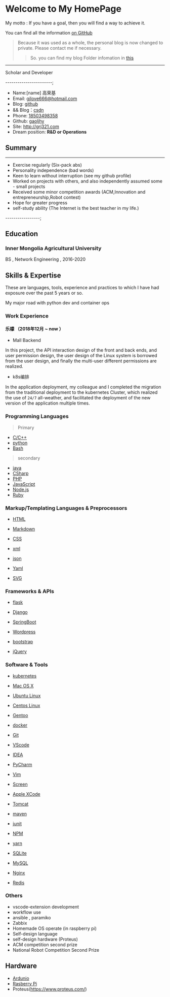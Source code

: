 # Welcome to My HomePage

My motto : If you have a goal, then you will find a way to achieve it. 

You can find all the information [on GitHub](https://github.com/gaoljhy)

> Because it was used as a whole, the personal blog is now changed to private. Please contact me if necessary.
>> So. you can find my blog Folder infomation in [this](./Folder)

---

Scholar and Developer

-----------------------;

- Name:[name] 高荣基
- Email: <gjlove666@hotmail.com>
- Blog: [github](https://gaoljhy.github.io/blog)
- && Blog：[csdn](https://blog.csdn.net/lendq)
- Phone: [18503498358](tel://18503498358)
- Github: [gaoljhy](http://github.com/gaoljhy)
- Site: <http://grj321.com>
- Dream position: **R&D or Operations**


## Summary

-------

- Exercise regularly (Six-pack abs)
- Personality independence (bad words)
- Keen to learn without interruption (see my github profile)
- Worked on projects with others, and also independently assumed some - small projects
- Received some minor competition awards (ACM,Innovation and entrepreneurship,Robot contest)
- Hope for greater progress
- self-study ability (The Internet is the best teacher in my life.)

-----------------;

## Education

### Inner Mongolia Agricultural University

BS , Network Engineering , 2016-2020


## Skills & Expertise

These are languages, tools, experience and practices to which I have had exposure over the past 5 years or so.

My major road with python dev and container ops

### Work Experience

#### 乐檬 （2018年12月 ~ now ）

- Mall Backend

In this project, the API interaction design of the front and back ends, and user permission design, the user design of the Linux system is borrowed from the user design, and finally the multi-user different permissions are realized.

- k8s编排

In the application deployment, my colleague and I completed the migration from the traditional deployment to the kubernetes Cluster, which realized the use of `24/7` all-weather, and facilitated the deployment of the new version of the application multiple times. 


### Programming Languages

> Primary

- [C/C++](https://isocpp.org/)
- [python](https://www.python.org/)
- [Bash](https://www.gnu.org/software/bash/)

> secondary

- [java](https://www.java.com/en/)
- [CSharp](https://docs.microsoft.com/zh-cn/dotnet/csharp/)
- [PHP](http://php.net)
- [JavaScript](http://developer.mozilla.org/en/JavaScript)
- [Node.js](https://nodejs.org/en/)
- [Ruby](http://ruby-lang.org)



### Markup/Templating Languages & Preprocessors

- [HTML](http://developers.whatwg.org)
- [Markdown](http://daringfireball.net/projects/markdown)
- [CSS](http://www.w3.org/Style/CSS/Overview.en.html)

- [xml](https://www.w3schools.com/xml/)
- [json](https://json.org/)
- [Yaml](https://yaml.org/)
- [SVG](https://www.w3schools.com/graphics/svg_intro.asp)

### Frameworks & APIs

- [flask](https://palletsprojects.com/p/flask/)
- [Django](http://www.djangoproject.com)
- [SpringBoot](https://spring.io/projects/spring-boot)
- [Wordpress](http://wordpress.org)

- [bootstrap](https://www.bootcss.com/)
- [jQuery](http://jquery.com)

### Software & Tools

- [kubernetes](https://kubernetes.io/)

- [Mac OS X](http://apple.com/macosx)
- [Ubuntu Linux](http://ubuntu.com)
- [Centos Linux](https://www.centos.org/)
- [Gentoo](https://www.gentoo.org/)

- [docker](https://www.docker.com/)
- [Git](http://git-scm.com)
- [VScode](https://www.gnu.org/software/bash/)
- [IDEA](https://www.jetbrains.com/idea/)
- [PyCharm](https://www.jetbrains.com/pycharm/)
- [Vim](http://www.vim.org)
- [Screen](http://screen.sourceforge.net)
- [Apple XCode](http://developer.apple.com)

- [Tomcat](http://tomcat.apache.com)
- [maven](https://maven.apache.org)
- [junit](https://junit.org/junit5/)

- [NPM](https://www.npmjs.cn/)
- [yarn](https://yarn.bootcss.com/)

- [SQLite](https://sqlite.org/index.html)
- [MySQL](http://mysql.com)

- [Nginx](http://wiki.nginx.org)
- [Redis](https://redis.io/)

### Others

- vscode-extension development
- workflow use
- ansible , paramiko
- Zabbix
- Homemade OS operate (in raspberry pi)
- Self-design language
- self-design hardware (Proteus)
- ACM competition second prize
- National Robot Competition Second Prize

## Hardware

- [Ardunio](https://www.arduino.cc/)
- [Rasberry Pi](https://www.raspberrypi.org/)
- Proteus(https://www.proteus.com/)
